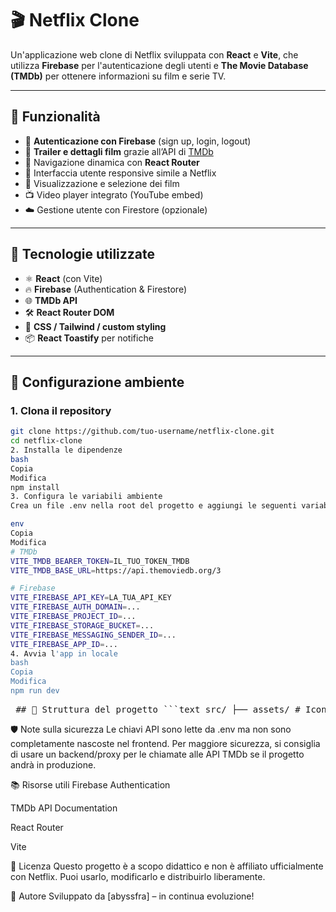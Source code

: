 # 🎬 Netflix Clone

Un'applicazione web clone di Netflix sviluppata con **React** e **Vite**, che utilizza **Firebase** per l'autenticazione degli utenti e **The Movie Database (TMDb)** per ottenere informazioni su film e serie TV.

---

## 🚀 Funzionalità

- 🔐 **Autenticazione con Firebase** (sign up, login, logout)
- 🎥 **Trailer e dettagli film** grazie all’API di [TMDb](https://www.themoviedb.org/)
- 🧭 Navigazione dinamica con **React Router**
- 💅 Interfaccia utente responsive simile a Netflix
- 🔎 Visualizzazione e selezione dei film
- 📺 Video player integrato (YouTube embed)
- ☁️ Gestione utente con Firestore (opzionale)

---

## 🧪 Tecnologie utilizzate

- ⚛️ **React** (con Vite)
- 🔥 **Firebase** (Authentication & Firestore)
- 🌐 **TMDb API**
- 🛠️ **React Router DOM**
- 🎨 **CSS / Tailwind / custom styling**
- 📦 **React Toastify** per notifiche

---

## 🔧 Configurazione ambiente

### 1. Clona il repository

```bash
git clone https://github.com/tuo-username/netflix-clone.git
cd netflix-clone
2. Installa le dipendenze
bash
Copia
Modifica
npm install
3. Configura le variabili ambiente
Crea un file .env nella root del progetto e aggiungi le seguenti variabili:

env
Copia
Modifica
# TMDb
VITE_TMDB_BEARER_TOKEN=IL_TUO_TOKEN_TMDB
VITE_TMDB_BASE_URL=https://api.themoviedb.org/3

# Firebase
VITE_FIREBASE_API_KEY=LA_TUA_API_KEY
VITE_FIREBASE_AUTH_DOMAIN=...
VITE_FIREBASE_PROJECT_ID=...
VITE_FIREBASE_STORAGE_BUCKET=...
VITE_FIREBASE_MESSAGING_SENDER_ID=...
VITE_FIREBASE_APP_ID=...
4. Avvia l'app in locale
bash
Copia
Modifica
npm run dev
```

<pre lang="markdown"> ## 📁 Struttura del progetto ```text src/ ├── assets/ # Icone, immagini ├── components/ # Componenti riutilizzabili ├── pages/ # Pagine principali (Home, Login, Player) ├── firebase.js # Configurazione Firebase ├── App.jsx # Componente principale ├── main.jsx # Entry point ``` </pre>

🛡️ Note sulla sicurezza
Le chiavi API sono lette da .env ma non sono completamente nascoste nel frontend. Per maggiore sicurezza, si consiglia di usare un backend/proxy per le chiamate alle API TMDb se il progetto andrà in produzione.

📚 Risorse utili
Firebase Authentication

TMDb API Documentation

React Router

Vite

📜 Licenza
Questo progetto è a scopo didattico e non è affiliato ufficialmente con Netflix.
Puoi usarlo, modificarlo e distribuirlo liberamente.

🙌 Autore
Sviluppato da [abyssfra] – in continua evoluzione!
